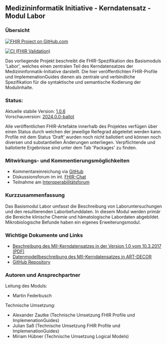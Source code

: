## Medizininformatik Initiative - Kerndatensatz - Modul Labor

### Übersicht

[![FHIR Project on GitHub.com](https://img.shields.io/badge/FHIR_project_on_GitHub.com-kerndatensatzmodul--labor-green)](https://github.com/medizininformatik-initiative/kerndatensatzmodul-labor) 

[![CI (FHIR Validation)](https://github.com/medizininformatik-initiative/kerndatensatzmodul-labor/actions/workflows/main.yml/badge.svg)](https://github.com/medizininformatik-initiative/kerndatensatzmodul-labor/actions/workflows/main.yml)

Das vorliegende Projekt beschreibt die FHIR-Spezifikation des Basismoduls 'Labor', welches einen zentralen Teil des Kerndatensatzes der Medizininformatik-Initiative darstellt. Die hier veröffentlichten FHIR-Profile und ImplemenationGuides dienen als zentrale und verbindliche Spezifikation für die syntaktische und semantische Kodierung der Modulinhalte.

### Status:

Aktuelle stabile Version: [1.0.6](https://simplifier.net/packages/de.medizininformatikinitiative.kerndatensatz.laborbefund/1.0.6) </br>
Vorschauversion: [2024.0.0-ballot](https://simplifier.net/MedizininformatikInitiative-modullabor/~packages)
<!-- Reifegrad: -->

Alle veröffentlichen FHIR-Artefakte innerhalb des Projektes verfügen über einen Status durch welchen der jeweilige Reifegrad abgeleitet werden kann.
Profile mit dem Status 'Draft' wurden noch nicht ballotiert und können noch diversen und substantiellen Änderungen unterliegen. Verpflichtende und ballotierte Ergebnisse sind unter dem Tab 'Packages' zu finden.

### Mitwirkungs- und Kommentierungsmöglichkeiten

* Kommentareinreichung via [GitHub](https://github.com/medizininformatik-initiative/kerndatensatzmodul-labor)
* Diskussionsforum im int. [FHIR-Chat](https://chat.fhir.org/#narrow/stream/179307-german.2Fmi-initiative)
* Teilnahme am [Interoperabilitätsforum](https://wiki.hl7.de/index.php?title=Interoperabilitätsforum)

### Kurzzusammenfassung

Das Basismodul Labor umfasst die Beschreibung von Laboruntersuchungen und den resultierenden Laborbefunddaten. In diesem Modul werden primär die Bereiche klinische Chemie und hämatologische Labordaten abgebildet. Mikrobiologische Befunde haben ein eigenes Erweiterungsmodul. 

### Wichtige Dokumente und Links
* [Beschreibung des MII-Kerndatensatzes in der Version 1.0 vom 10.3.2017 (PDF)](https://www.medizininformatik-initiative.de/sites/default/files/inline-files/MII_04_Kerndatensatz_1-0.pdf)
* [Datenmodellbeschreibung des MII-Kerndatensatzes in ART-DECOR](https://art-decor.org/art-decor/decor-project--mide-)
* [GitHub Repository](https://github.com/medizininformatik-initiative/kerndatensatzmodul-labor)

### Autoren und Ansprechpartner

Leitung des Moduls:

* Martin Federbusch

Technische Umsetzung:

* Alexander Zautke (Technische Umsetzung FHIR Profile und ImplemenationGuides)
* Julian Saß (Technische Umsetzung FHIR Profile und ImplemenationGuides)
* Miriam Hübner (Technische Umsetzung Logical Models)
